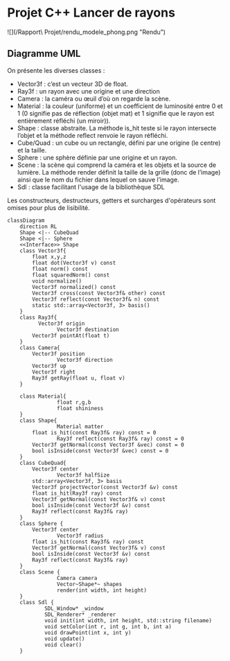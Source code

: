 # Projet C++ Lancer de rayons

![](/Rapport\ Projet/rendu_modele_phong.png "Rendu")

## Diagramme UML

On présente les diverses classes :

- Vector3f : c’est un vecteur 3D de float.
- Ray3f : un rayon avec une origine et une direction
- Camera : la caméra ou œuil d’où on regarde la scène.
- Material : la couleur (uniforme) et un coefficient de luminosité entre 0 et 1 (0 signifie pas de réflection (objet mat) et 1 signifie que le rayon est entièrement réfléchi (un miroir)).
- Shape : classe abstraite. La méthode is_hit teste si le rayon intersecte l’objet et la méthode reflect renvoie le rayon réfléchi.
- Cube/Quad : un cube ou un rectangle, défini par une origine (le centre) et la taille.
- Sphere : une sphère définie par une origine et un rayon.
- Scene : la scène qui comprend la caméra et les objets et la source de lumière. La méthode render définit la taille de la grille (donc de l’image) ainsi que le nom du fichier dans lequel on sauve l’image.
- Sdl : classe facilitant l'usage de la bibliothèque SDL

Les constructeurs, destructeurs, getters et surcharges d'opérateurs sont omises pour plus de lisibilité.

```mermaid
classDiagram
	direction RL
    Shape <|-- CubeQuad
    Shape <|-- Sphere
    <<Interface>> Shape
    class Vector3f{
        float x,y,z
        float dot(Vector3f v) const
        float norm() const
        float squaredNorm() const
        void normalize()
        Vector3f normalized() const
        Vector3f cross(const Vector3f& other) const
        Vector3f reflect(const Vector3f& n) const
        static std::array<Vector3f, 3> basis()
    }
    class Ray3f{
	      Vector3f origin
				Vector3f destination
        Vector3f pointAt(float t)
    }
    class Camera{
        Vector3f position
				Vector3f direction
        Vector3f up
        Vector3f right
        Ray3f getRay(float u, float v)
    }

    class Material{
				float r,g,b
				float shininess
    }
    class Shape{
				Material matter
        float is_hit(const Ray3f& ray) const = 0
				Ray3f reflect(const Ray3f& ray) const = 0
        Vector3f getNormal(const Vector3f &vec) const = 0
        bool isInside(const Vector3f &vec) const = 0
    }
    class CubeQuad{
        Vector3f center
				Vector3f halfSize
        std::array<Vector3f, 3> basis
        Vector3f projectVector(const Vector3f &v) const
        float is_hit(Ray3f ray) const
        Vector3f getNormal(const Vector3f& v) const
        bool isInside(const Vector3f &v) const
        Ray3f reflect(const Ray3f& ray) 
    }
    class Sphere {
        Vector3f center
				Vector3f radius
        float is_hit(const Ray3f& ray) const
        Vector3f getNormal(const Vector3f& v) const
        bool isInside(const Vector3f &v) const
        Ray3f reflect(const Ray3f& ray)
    }
    class Scene {
				Camera camera
				Vector~Shape*~ shapes
				render(int width, int height)
    }
    class Sdl {
            SDL_Window* _window
            SDL_Renderer* _renderer
            void init(int width, int height, std::string filename)
            void setColor(int r, int g, int b, int a)
            void drawPoint(int x, int y)
            void update()
            void clear()
    }
```
